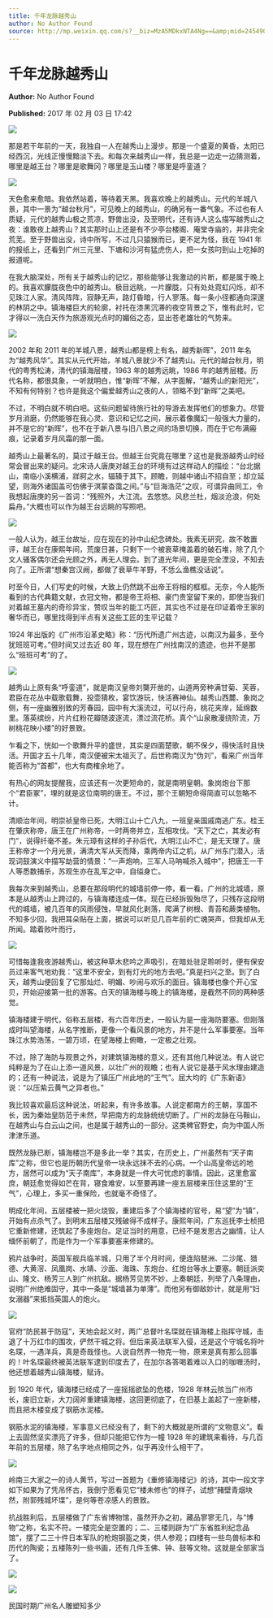 ```yaml
---
title: 千年龙脉越秀山
author: No Author Found
source: http://mp.weixin.qq.com/s?__biz=MzA5MDkxNTA4Ng==&amp;mid=2454905372&amp;idx=1&amp;sn=10c250e5ab7d7d46a0ce6c94ff82ba44&amp;chksm=87a22a7db0d5a36b2fa084a9dce78a763a1576b648732e9ad1673dd8963d3db87abb146600f2#rd
---
```


# 千年龙脉越秀山

**Author:** No Author Found

**Published:** 2017 年 02 月 03 日 17:42

![](http://mmbiz.qpic.cn/mmbiz_jpg/PJWG74pLsMY6VjSs8icl92DouG8adAGS0ibIkmicA6dYrXchQel1ic3LTtD572I9r9sbW2tOnBvpibgicAXRcdc4p5aA/0?wx_fmt=jpeg)

那是若干年前的一天，我独自一人在越秀山上漫步。那是一个盛夏的黄昏，太阳已经西沉，光线正慢慢黯淡下去。和每次来越秀山一样，我总是一边走一边猜测着，哪里是越王台？哪里是歌舞冈？哪里是玉山楼？哪里是呼銮道？

![](http://mmbiz.qpic.cn/mmbiz_jpg/PJWG74pLsMZpWpgRDehwKIZLRqIb03nvE2cRJwu4uCDGxjvrAbtndml5tz9e3RhRx3cxmCRrEia9SDZiaXRsZzgA/0?wx_fmt=jpeg)

天色愈来愈暗。我依然站着，等待着天黑。我喜欢晚上的越秀山。元代的羊城八景，其中一景为“越台秋月”，可见晚上的越秀山，的确另有一番气象。不过也有人质疑，元代的越秀山极之荒凉，野兽出没，及至明代，还有诗人这么描写越秀山之夜：谁敢夜上越秀山？其实那时山上还是有不少亭台楼阁、庵堂寺庙的，并非完全荒芜。至于野兽出没，诗中所写，不过几只猿猴而已，更不足为怪，我在 1941 年的报纸上，还看到广州三元里、下塘和沙河有猛虎伤人，把一女孩叼到山上吃掉的报道呢。

在我大脑深处，所有关于越秀山的记忆，那些能够让我激动的片断，都是属于晚上的。我喜欢朦胧夜色中的越秀山。极目远眺，一片朦胧，只有处处霓虹闪烁，却不见珠江人家。清风阵阵，寂静无声，路灯昏暗，行人寥落。每一条小径都通向深邃的林阴之中。镇海楼巨大的轮廓，衬托在漆黑沉滞的夜空背景之下，惟有此时，它才得以一洗白天作为旅游观光点时的媚俗之态，显出苍老雄壮的气势来。

![](http://mmbiz.qpic.cn/mmbiz_jpg/PJWG74pLsMZpWpgRDehwKIZLRqIb03nvrI1v840EaXdxKfLjoF8Vld0SydJQw16TOsvicibkkg9zeUn7cLm6tG8g/0?wx_fmt=jpeg)

2002 年和 2011 年的羊城八景，越秀山都是榜上有名，越秀新晖”，2011 年名为“越秀风华”。其实从元代开始，羊城八景就少不了越秀山。元代的越台秋月，明代的粤秀松涛，清代的镇海层楼，1963 年的越秀远眺，1986 年的越秀层楼。历代名称，都很具象，一听就明白，惟“新晖”不解，从字面解，“越秀山的新阳光”，不知有何特别？也许是我这个偏爱越秀山之夜的人，领略不到“新晖”之美吧。

不过，不明白就不明白吧。这些问题留待旅行社的导游去发挥他们的想象力。尽管岁月消磨，仍然能够在我心灵、意识和记忆之间，展示着像魔幻一般强大力量的，并不是它的“新晖”，也不在于新八景与旧八景之间的场景切换，而在于它布满瘢痕，记录着岁月风霜的那一面。

越秀山上最著名的，莫过于越王台。但越王台究竟在哪里？这也是我游越秀山时经常会冒出来的疑问。北宋诗人唐庚对越王台的环境有过这样动人的描绘：“台北据山，南临小溪横浦，牂牁之水，辐辏于其下。顾瞻，则越中诸山不招自至；却立延望，则海外诸国盖可仿佛于溟蒙杳霭之间。”与“巨海浩茫”之叹，可谓异曲同工，令我想起唐庚的另一首词：“残照外，大江流。去悠悠。风悲兰杜，烟淡沧浪，何处扁舟。”大概也可以作为越王台远眺的写照吧。

![](http://mmbiz.qpic.cn/mmbiz_jpg/PJWG74pLsMZpWpgRDehwKIZLRqIb03nvBCPQXGPkNNF2W5ibSnkdwicxicx1GaRCCUD08JQw13PwBpQcp0L0MUmbw/0?wx_fmt=jpeg)

一般人认为，越王台故址，应在现在的孙中山纪念碑处。我素无研究，故不敢置评，越王台在康熙年间，荒废日甚，只剩下一个被衰草掩盖着的破石堆，除了几个文人骚客偶尔还会光顾之外，再无人理会。到了道光年间，更是完全湮没，不知去向了。正所谓“想秦宫汉阙，都做了衰草牛羊野，不恁么渔樵没话说”。

时至今日，人们写史的时候，大致上仍然跳不出帝王将相的框框。无奈，今人能所看到的古代典籍文献，衣冠文物，都是帝王将相、豪门贵室留下来的，即使当我们对着越王墓内的奇珍异宝，赞叹当年的能工巧匠，其实也不过是在印证着帝王家的奢华而已，哪里找得到半点有关这些工匠的生平记载？

1924 年出版的《广州市沿革史略》称：“历代所遗广州古迹，以南汉为最多，至今犹班班可考。”但时间又过去近 80 年，现在想在广州找南汉的遗迹，也并不是那么“班班可考”的了。

![](http://mmbiz.qpic.cn/mmbiz_jpg/PJWG74pLsMZpWpgRDehwKIZLRqIb03nvso2wqkGKvwnRlR5jwnwk5akPXQn8tia6XpvUdSpa07LnMYph9hx1ia0A/0?wx_fmt=jpeg)

越秀山上原有条“呼銮道”，就是南汉皇帝刘龑开凿的，山道两旁种满甘菊、芙蓉，君臣在花丛中载歌载舞，投壶猜枚，宴饮游玩，快活赛神仙。越秀山西麓、象岗之侧，有一座幽雅别致的芳春园，园中有大溪流过，可以行舟，桃花夹岸，延绵数里。落英缤纷，片片红粉花瓣随波逐流，漂过流花桥。真个“山泉散漫绕阶流，万树桃花映小楼”的好景致。

乍看之下，恍如一个歌舞升平的盛世，其实是四面楚歌，朝不保夕，得快活时且快活。开国才五十几年，南汉便被宋太祖灭了。后世称南汉为“伪刘”，看来广州当年能否称为“首都”，也大有商榷余地了。

有热心的网友提醒我，应该还有一次更短命的，就是南明皇朝。象岗炮台下那个“君臣冢”，埋的就是这位南明的唐王。不过，那个王朝短命得简直可以忽略不计。

清顺治年间，明崇祯皇帝已死，大明江山十亡八九，一班皇亲国戚南逃广东。桂王在肇庆称帝，唐王在广州称帝，一时两帝并立，互相攻伐。“天下之亡，其发必有门”，说得纤毫不差。朱元璋有这样的子孙后代，大明江山不亡，是无天理了。唐王称帝才一个月光景，满清大军从天而降，乘两帝内讧之机，从广州东门潜入，活现词鼓演义中描写劫营的情景：“一声炮响，三军人马呐喊杀入城中”，把唐王一干人等悉数捕杀，苏观生亦在乱军之中，自缢身亡。

我每次来到越秀山，总要在那段明代的城墙前停一停，看一看。广州的北城墙，原本是从越秀山上跨过的，与镇海楼连成一体。现在已经拆毁殆尽了，只残存这段明代的城墙，被几百年的风雨侵蚀，早就风化剥落，爬满了树根、青苔和蕨类植物。不知多少回，我把耳朵贴在上面，据说可以听见几百年前的亡魂哭声，但我却从无所闻。踏着败叶而行，

![](http://mmbiz.qpic.cn/mmbiz_jpg/PJWG74pLsMZpWpgRDehwKIZLRqIb03nvKgicpMVC8SLfjjDKVLANdt2psEe67FRvvkhYJWDKicglonZzdlAfuNew/0?wx_fmt=jpeg)

可惜每逢我夜游越秀山，被这种草木悲吟之声吸引，在暗处驻足聆听时，便有保安员过来客气地劝我：“这里不安全，到有灯光的地方去吧。”真是扫兴之至。到了白天，越秀山便回复了它那灿烂、明媚、吵闹与欢乐的面目。镇海楼也像个开心宝贝，开始迎接第一批的游客。白天的镇海楼与晚上的镇海楼，是截然不同的两种感觉。

镇海楼建于明代，俗称五层楼，有六百年历史，一般认为是一座海防要塞。但刚落成时叫望海楼，从名字推断，更像一个看风景的地方，并不是什么军事要塞。当年珠江水势浩荡，一碧万顷，在望海楼上俯瞰，一定极之壮观。

不过，除了海防与观景之外，对建筑镇海楼的意义，还有其他几种说法。有人说它纯粹是为了在山上添一道风景，以壮广州的观瞻；也有人说它是基于风水理由建造的；还有一种说法，说是为了镇压广州此地的“王气”。屈大均的《广东新语》说：“以压紫云黄气之异者也。”

我比较喜欢最后这种说法，听起来，有许多故事。人说定都南方的王朝，享国不长，因为秦始皇防范于未然，早把南方的龙脉统统切断了。广州的龙脉在马鞍山，在越秀山与白云山之间，也是属于越秀山的一部分。这类稗官野史，向为中国人所津津乐道。

既然龙脉已断，镇海楼岂不是多此一举？其实，在历史上，广州虽然有“天子南库”之称，但它也是历朝历代皇帝一块永远抹不去的心病。一个山高皇帝远的地方，居然可以成为“天子南库”，本身就是一件大可忧虑的事情。因此，这里愈富庶，朝廷愈觉得如芒在背，寝食难安，以至要再建一座五层楼来压住这里的“王气”，心理上，多买一重保险，也就毫不奇怪了。

明成化年间，五层楼被一把火烧毁，重建后多了个镇海楼的官号，易“望”为“镇”，开始有点杀气了。到明末五层楼又残破得不成样子。康熙年间，广东巡抚李士桢把它重新修建，还筑起了多座炮台。足证当时的用意，已经不是发思古之幽情，让人缅怀前朝了，而是作为一个军事要塞来修建的。

鸦片战争时，英国军舰兵临羊城，只用了半个月时间，便连陷琶洲、二沙尾、猎德、大黄滘、凤凰岗、水靖、沙面、海珠、东炮台、红炮台等水上要塞。朝廷派奕山、隆文、杨芳三人到广州抗敌。据杨芳见势不妙，上奏朝廷，列举了八条理由，说明广州绝难固守，其中一条是“城墙甚为单薄”。而他另有御敌妙计，就是用“妇女溺器”来抵挡英国人的炮火。

![](http://mmbiz.qpic.cn/mmbiz_jpg/PJWG74pLsMZpWpgRDehwKIZLRqIb03nvibc1EyxM6zJXjx52cN3AlVfZ1ibhanQck22PtiaEYOPuVETGA3jibmHtRA/0?wx_fmt=jpeg)

官府“防民甚于防寇”，天地会起义时，两广总督叶名琛就在镇海楼上指挥守城，击退了十万红巾的围攻，俨然干城之将。但后来英法联军入侵，还是这个守城名将叶名琛，一遇洋兵，真是奇哉怪也。人说自然界一物克一物，原来是真有那么回事的！叶名琛最终被英法联军逮到印度去了，在加尔各答喝着难以入口的咖喱汤时，他还想着越秀山镇海楼，赋诗。

到 1920 年代，镇海楼已经成了一座摇摇欲坠的危楼，1928 年林云陔当广州市长，废旧立新，大刀阔斧重建镇海楼，这回更彻底了，在旧基上盖起了一座新楼，而且把木楼变成了钢筋水泥楼。

钢筋水泥的镇海楼，军事意义已经没有了，剩下的大概就是所谓的“文物意义”。看上去固然坚实漂亮了许多，但却只能把它作为一幢 1928 年的建筑来看待，与几百年前的五层楼，除了名字地点相同之外，似乎再没什么相干了。

![](http://mmbiz.qpic.cn/mmbiz_jpg/PJWG74pLsMZpWpgRDehwKIZLRqIb03nvTaA4VhzxLpfv9BLrTM6bdEgibwicjGVTIc6QZayp9yElYlzxNKiaLVKJQ/0?wx_fmt=jpeg)

岭南三大家之一的诗人黄节，写过一首题为《重修镇海楼记》的诗，其中一段文字如下如果为了凭吊怀古，我倒宁愿看见它“楼未修也”的样子，试想“赭壁青烟块然，附郭残城坏堞”，是何等苍凉感人的景致。

抗战胜利后，五层楼做了广东省博物馆，虽然开办之初，藏品寥寥无几，与“博物”之称，名实不符。一楼完全是空置的；二、三楼则辟为“广东省胜利纪念品馆”，摆了二三十件日本军队的枪炮钢盔之类，供人参观；四楼有一些鸟兽标本和历代的陶瓷；五楼陈列一些书画，还有几件玉佛、钟、鼓等文物。这就是全部家当了。

![](http://mmbiz.qpic.cn/mmbiz_gif/PJWG74pLsMYf2b50xFTbTsibmjv5gNVOx0WJKjAxnCMLPMTc6Ofg5xtQ4IbdOME8K4hNfnWUtQcdJXBQRWvkCwg/0?wx_fmt=gif)

![](http://mmbiz.qpic.cn/mmbiz_gif/PJWG74pLsMYf2b50xFTbTsibmjv5gNVOx0WJKjAxnCMLPMTc6Ofg5xtQ4IbdOME8K4hNfnWUtQcdJXBQRWvkCwg/0?wx_fmt=gif)

民国时期广州名人雕塑知多少
